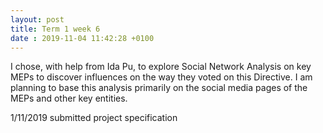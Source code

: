 ```yaml
---
layout: post
title: Term 1 week 6
date : 2019-11-04 11:42:28 +0100
---
```


I chose, with help from Ida Pu, to explore Social Network Analysis on key MEPs to discover influences on the way they voted on this Directive. 
I am planning to base this analysis primarily on the social media pages of the MEPs and other key entities.

1/11/2019 submitted project specification